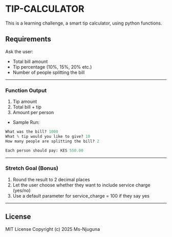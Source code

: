 # TIP-CALCULATOR

This is a learning challenge, a smart tip calculator, using python functions.

## Requirements

Ask the user:

  - Total bill amount
  - Tip percentage (10%, 15%, 20% etc.)
  - Number of people splitting the bill

---

### Function Output

1. Tip amount
2. Total bill + tip
3. Amount per person

- Sample Run:

```python
What was the bill? 1000
What % tip would you like to give? 10
How many people are splitting the bill? 2

Each person should pay: KES 550.00
```

---

### Stretch Goal (Bonus)

1. Round the result to 2 decimal places
2. Let the user choose whether they want to include service charge (yes/no)
3. Use a default parameter for service_charge = 100 if they say yes

---

## License

MIT License Copyright (c) 2025 Ms-Njuguna